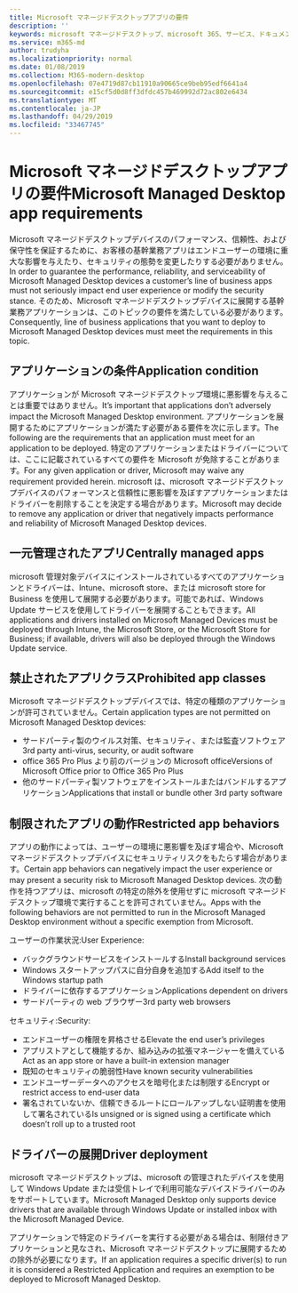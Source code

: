 ```yaml
---
title: Microsoft マネージドデスクトップアプリの要件
description: ''
keywords: microsoft マネージドデスクトップ、microsoft 365、サービス、ドキュメント
ms.service: m365-md
author: trudyha
ms.localizationpriority: normal
ms.date: 01/08/2019
ms.collection: M365-modern-desktop
ms.openlocfilehash: 07e4719d87cb11910a90665ce9beb95edf6641a4
ms.sourcegitcommit: e15cf5d0d8ff3dfdc457b469992d72ac802e6434
ms.translationtype: MT
ms.contentlocale: ja-JP
ms.lasthandoff: 04/29/2019
ms.locfileid: "33467745"
---
```

# <a name="microsoft-managed-desktop-app-requirements"></a><span data-ttu-id="5d7c5-103">Microsoft マネージドデスクトップアプリの要件</span><span class="sxs-lookup"><span data-stu-id="5d7c5-103">Microsoft Managed Desktop app requirements</span></span>

<!--This topic is the target for aka.ms/app-req. This is aka link is used from EA agreeement for MMD. do not delete.-->

<!--Application addendum -->
 
<span data-ttu-id="5d7c5-104">Microsoft マネージドデスクトップデバイスのパフォーマンス、信頼性、および保守性を保証するために、お客様の基幹業務アプリはエンドユーザーの環境に重大な影響を与えたり、セキュリティの態勢を変更したりする必要がありません。</span><span class="sxs-lookup"><span data-stu-id="5d7c5-104">In order to guarantee the performance, reliability, and serviceability of Microsoft Managed Desktop devices a customer’s line of business apps must not seriously impact end user experience or modify the security stance.</span></span> <span data-ttu-id="5d7c5-105">そのため、Microsoft マネージドデスクトップデバイスに展開する基幹業務アプリケーションは、このトピックの要件を満たしている必要があります。</span><span class="sxs-lookup"><span data-stu-id="5d7c5-105">Consequently, line of business applications that you want to deploy to Microsoft Managed Desktop devices must meet the requirements in this topic.</span></span>

## <a name="application-condition"></a><span data-ttu-id="5d7c5-106">アプリケーションの条件</span><span class="sxs-lookup"><span data-stu-id="5d7c5-106">Application condition</span></span>

<span data-ttu-id="5d7c5-107">アプリケーションが Microsoft マネージドデスクトップ環境に悪影響を与えることは重要ではありません。</span><span class="sxs-lookup"><span data-stu-id="5d7c5-107">It’s important that applications don’t adversely impact the Microsoft Managed Desktop environment.</span></span> <span data-ttu-id="5d7c5-108">アプリケーションを展開するためにアプリケーションが満たす必要がある要件を次に示します。</span><span class="sxs-lookup"><span data-stu-id="5d7c5-108">The following are the requirements that an application must meet for an application to be deployed.</span></span> <span data-ttu-id="5d7c5-109">特定のアプリケーションまたはドライバーについては、ここに記載されているすべての要件を Microsoft が免除することがあります。</span><span class="sxs-lookup"><span data-stu-id="5d7c5-109">For any given application or driver, Microsoft may waive any requirement provided herein.</span></span> <span data-ttu-id="5d7c5-110">microsoft は、microsoft マネージドデスクトップデバイスのパフォーマンスと信頼性に悪影響を及ぼすアプリケーションまたはドライバーを削除することを決定する場合があります。</span><span class="sxs-lookup"><span data-stu-id="5d7c5-110">Microsoft may decide to remove any application or driver that negatively impacts performance and reliability of Microsoft Managed Desktop devices.</span></span>

## <a name="centrally-managed-apps"></a><span data-ttu-id="5d7c5-111">一元管理されたアプリ</span><span class="sxs-lookup"><span data-stu-id="5d7c5-111">Centrally managed apps</span></span>

<span data-ttu-id="5d7c5-112">microsoft 管理対象デバイスにインストールされているすべてのアプリケーションとドライバーは、Intune、microsoft store、または microsoft store for Business を使用して展開する必要があります。可能であれば、Windows Update サービスを使用してドライバーを展開することもできます。</span><span class="sxs-lookup"><span data-stu-id="5d7c5-112">All applications and drivers installed on Microsoft Managed Devices must be deployed through Intune, the Microsoft Store, or the Microsoft Store for Business; if available, drivers will also be deployed through the Windows Update service.</span></span> 

## <a name="prohibited-app-classes"></a><span data-ttu-id="5d7c5-113">禁止されたアプリクラス</span><span class="sxs-lookup"><span data-stu-id="5d7c5-113">Prohibited app classes</span></span>

<span data-ttu-id="5d7c5-114">Microsoft マネージドデスクトップデバイスでは、特定の種類のアプリケーションが許可されていません。</span><span class="sxs-lookup"><span data-stu-id="5d7c5-114">Certain application types are not permitted on Microsoft Managed Desktop devices:</span></span>
- <span data-ttu-id="5d7c5-115">サードパーティ製のウイルス対策、セキュリティ、または監査ソフトウェア</span><span class="sxs-lookup"><span data-stu-id="5d7c5-115">3rd party anti-virus, security, or audit software</span></span>
- <span data-ttu-id="5d7c5-116">office 365 Pro Plus より前のバージョンの Microsoft office</span><span class="sxs-lookup"><span data-stu-id="5d7c5-116">Versions of Microsoft Office prior to Office 365 Pro Plus</span></span>
- <span data-ttu-id="5d7c5-117">他のサードパーティ製ソフトウェアをインストールまたはバンドルするアプリケーション</span><span class="sxs-lookup"><span data-stu-id="5d7c5-117">Applications that install or bundle other 3rd party software</span></span>

## <a name="restricted-app-behaviors"></a><span data-ttu-id="5d7c5-118">制限されたアプリの動作</span><span class="sxs-lookup"><span data-stu-id="5d7c5-118">Restricted app behaviors</span></span>

<span data-ttu-id="5d7c5-119">アプリの動作によっては、ユーザーの環境に悪影響を及ぼす場合や、Microsoft マネージドデスクトップデバイスにセキュリティリスクをもたらす場合があります。</span><span class="sxs-lookup"><span data-stu-id="5d7c5-119">Certain app behaviors can negatively impact the user experience or may present a security risk to Microsoft Managed Desktop devices.</span></span> <span data-ttu-id="5d7c5-120">次の動作を持つアプリは、microsoft の特定の除外を使用せずに microsoft マネージドデスクトップ環境で実行することを許可されていません。</span><span class="sxs-lookup"><span data-stu-id="5d7c5-120">Apps with the following behaviors are not permitted to run in the Microsoft Managed Desktop environment without a specific exemption from Microsoft.</span></span>

<span data-ttu-id="5d7c5-121">ユーザーの作業状況:</span><span class="sxs-lookup"><span data-stu-id="5d7c5-121">User Experience:</span></span>
- <span data-ttu-id="5d7c5-122">バックグラウンドサービスをインストールする</span><span class="sxs-lookup"><span data-stu-id="5d7c5-122">Install background services</span></span>
- <span data-ttu-id="5d7c5-123">Windows スタートアップパスに自分自身を追加する</span><span class="sxs-lookup"><span data-stu-id="5d7c5-123">Add itself to the Windows startup path</span></span>
- <span data-ttu-id="5d7c5-124">ドライバーに依存するアプリケーション</span><span class="sxs-lookup"><span data-stu-id="5d7c5-124">Applications dependent on drivers</span></span>
- <span data-ttu-id="5d7c5-125">サードパーティの web ブラウザー</span><span class="sxs-lookup"><span data-stu-id="5d7c5-125">3rd party web browsers</span></span>

<span data-ttu-id="5d7c5-126">セキュリティ:</span><span class="sxs-lookup"><span data-stu-id="5d7c5-126">Security:</span></span>
- <span data-ttu-id="5d7c5-127">エンドユーザーの権限を昇格させる</span><span class="sxs-lookup"><span data-stu-id="5d7c5-127">Elevate the end user’s privileges</span></span>
- <span data-ttu-id="5d7c5-128">アプリストアとして機能するか、組み込みの拡張マネージャーを備えている</span><span class="sxs-lookup"><span data-stu-id="5d7c5-128">Act as an app store or have a built-in extension manager</span></span>
- <span data-ttu-id="5d7c5-129">既知のセキュリティの脆弱性</span><span class="sxs-lookup"><span data-stu-id="5d7c5-129">Have known security vulnerabilities</span></span>
- <span data-ttu-id="5d7c5-130">エンドユーザーデータへのアクセスを暗号化または制限する</span><span class="sxs-lookup"><span data-stu-id="5d7c5-130">Encrypt or restrict access to end-user data</span></span>
- <span data-ttu-id="5d7c5-131">署名されていないか、信頼できるルートにロールアップしない証明書を使用して署名されている</span><span class="sxs-lookup"><span data-stu-id="5d7c5-131">Is unsigned or is signed using a certificate which doesn’t roll up to a trusted root</span></span>


## <a name="driver-deployment"></a><span data-ttu-id="5d7c5-132">ドライバーの展開</span><span class="sxs-lookup"><span data-stu-id="5d7c5-132">Driver deployment</span></span>

<span data-ttu-id="5d7c5-133">microsoft マネージドデスクトップは、microsoft の管理されたデバイスを使用して Windows Update または受信トレイで利用可能なデバイスドライバーのみをサポートしています。</span><span class="sxs-lookup"><span data-stu-id="5d7c5-133">Microsoft Managed Desktop only supports device drivers that are available through Windows Update or installed inbox with the Microsoft Managed Device.</span></span> 

<span data-ttu-id="5d7c5-134">アプリケーションで特定のドライバーを実行する必要がある場合は、制限付きアプリケーションと見なされ、Microsoft マネージドデスクトップに展開するための除外が必要になります。</span><span class="sxs-lookup"><span data-stu-id="5d7c5-134">If an application requires a specific driver(s) to run it is considered a Restricted Application and requires an exemption to be deployed to Microsoft Managed Desktop.</span></span> 

